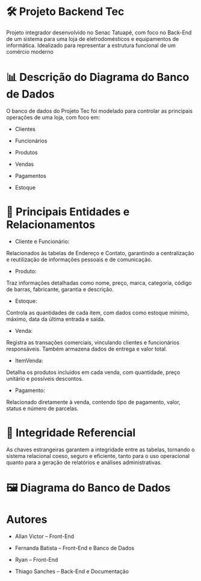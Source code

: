 # 🛠️ Projeto Backend Tec
Projeto integrador desenvolvido no Senac Tatuapé, com foco no Back-End de um sistema para uma loja de eletrodomésticos e equipamentos de informática. Idealizado para representar a estrutura funcional de um comércio moderno

# 📊 Descrição do Diagrama do Banco de Dados
O banco de dados do Projeto Tec foi modelado para controlar as principais operações de uma loja, com foco em:

* Clientes

* Funcionários

* Produtos

* Vendas

* Pagamentos

* Estoque

# 🔎 Principais Entidades e Relacionamentos

* Cliente e Funcionário:

Relacionados às tabelas de Endereço e Contato, garantindo a centralização e reutilização de informações pessoais e de comunicação.

* Produto:

Traz informações detalhadas como nome, preço, marca, categoria, código de barras, fabricante, garantia e descrição.

* Estoque:

Controla as quantidades de cada item, com dados como estoque mínimo, máximo, data da última entrada e saída.

* Venda:

Registra as transações comerciais, vinculando clientes e funcionários responsáveis. Também armazena dados de entrega e valor total.

* ItemVenda:

Detalha os produtos incluídos em cada venda, com quantidade, preço unitário e possíveis descontos.

* Pagamento:

Relacionado diretamente à venda, contendo tipo de pagamento, valor, status e número de parcelas.

# 🔐 Integridade Referencial
As chaves estrangeiras garantem a integridade entre as tabelas, tornando o sistema relacional coeso, seguro e eficiente, tanto para o uso operacional quanto para a geração de relatórios e análises administrativas.

# 🖼️ Diagrama do Banco de Dados




# Autores
* Allan Victor – Front-End

* Fernanda Batista – Front-End e Banco de Dados

* Ryan – Front-End

* Thiago Sanches – Back-End e Documentação

